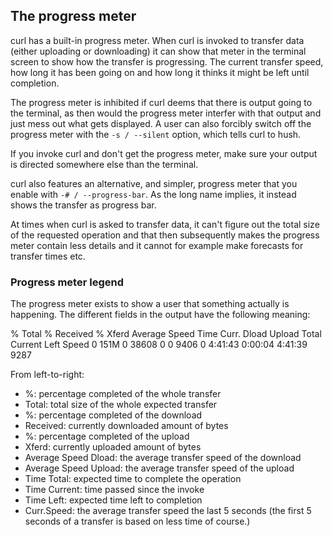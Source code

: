 ## The progress meter

curl has a built-in progress meter. When curl is invoked to transfer data
(either uploading or downloading) it can show that meter in the terminal
screen to show how the transfer is progressing. The current transfer speed,
how long it has been going on and how long it thinks it might be left until
completion.

The progress meter is inhibited if curl deems that there is output going to
the terminal, as then would the progress meter interfer with that output and
just mess out what gets displayed. A user can also forcibly switch off the
progress meter with the `-s / --silent` option, which tells curl to hush.

If you invoke curl and don't get the progress meter, make sure your output is
directed somewhere else than the terminal.

curl also features an alternative, and simpler, progress meter that you enable
with `-# / --progress-bar`. As the long name implies, it instead shows the
transfer as progress bar.

At times when curl is asked to transfer data, it can't figure out the total
size of the requested operation and that then subsequently makes the progress
meter contain less details and it cannot for example make forecasts for
transfer times etc.

### Progress meter legend

The progress meter exists to show a user that something actually is
happening. The different fields in the output have the following meaning:

   % Total    % Received % Xferd  Average Speed          Time             Curr.
                                  Dload  Upload Total    Current  Left    Speed
   0  151M    0 38608    0     0   9406      0  4:41:43  0:00:04  4:41:39  9287

From left-to-right:

 - %: percentage completed of the whole transfer
 - Total: total size of the whole expected transfer
 - %: percentage completed of the download
 - Received: currently downloaded amount of bytes
 - %: percentage completed of the upload
 - Xferd: currently uploaded amount of bytes
 - Average Speed Dload: the average transfer speed of the download
 - Average Speed Upload: the average transfer speed of the upload
 - Time Total: expected time to complete the operation
 - Time Current: time passed since the invoke
 - Time Left: expected time left to completion
 - Curr.Speed: the average transfer speed the last 5 seconds (the first 5
   seconds of a transfer is based on less time of course.)
